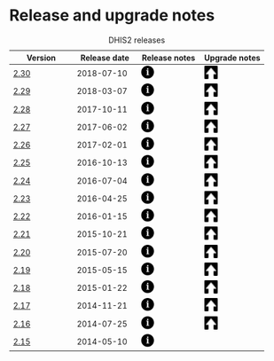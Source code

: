 # Release and upgrade notes

<table>
<caption>DHIS2 releases</caption>
<colgroup>
<col style="width: 25%" />
<col style="width: 25%" />
<col style="width: 25%" />
<col style="width: 25%" />
</colgroup>
<thead>
<tr class="header">
<th>Version</th>
<th>Release date</th>
<th>Release notes</th>
<th>Upgrade notes</th>
</tr>
</thead>
<tbody>

<tr class="odd">
<td><a href="https://www.dhis2.org/download/releases/2.30/dhis.war">2.30</a></td>
<td>2018-07-10</td>
<td><a href="https://docs.google.com/document/d/e/2PACX-1vTPr1F9b6Yf-TJJxulpg3p7-0pMow5mfW-u0uNnk2LUBTLsaVB0cPaE-jmtTcCJhON4xA9mlm7ws7h-/pub"><img src="resources/images/icons/info.png" width="24" /></a></td>
<td><a href="https://github.com/dhis2/dhis2-releases/blob/master/releases/2.30/README.md"><img src="resources/images/icons/upgrade.png" width="24" /></a></td>
</tr>
<tr class="even">
<td><a href="https://www.dhis2.org/download/releases/2.29/dhis.war">2.29</a></td>
<td>2018-03-07</td>
<td><a href="https://docs.google.com/document/d/e/2PACX-1vTtvGRDt2QJ-2XslelRwhpnDvP9XK2ymLtvVSC3mf8uRIyQ3cerQxM3Kiu3QWDIo2jvbjK3oghcd_k0/pub"><img src="resources/images/icons/info.png" width="24" /></a></td>
<td><a href="https://github.com/dhis2/dhis2-releases/blob/master/releases/2.29/README.md"><img src="resources/images/icons/upgrade.png" width="24" /></a></td>
</tr>
<tr class="odd">
<td><a href="https://www.dhis2.org/download/releases/2.28/dhis.war">2.28</a></td>
<td>2017-10-11</td>
<td><a href="https://docs.google.com/document/d/e/2PACX-1vRXQmjZnDmePhbHvdYbQNncCUwWQVo0I3q6_TUXO3qn710ovvRtAmVDxmmO2H98dg-dO_mUmHMW2YOI/pub"><img src="resources/images/icons/info.png" width="24" /></a></td>
<td><a href="https://github.com/dhis2/dhis2-releases/blob/master/releases/2.28/README.md"><img src="resources/images/icons/upgrade.png" width="24" /></a></td>
</tr>
<tr class="even">
<td><a href="https://www.dhis2.org/download/releases/2.27/dhis.war">2.27</a></td>
<td>2017-06-02</td>
<td><a href="https://docs.google.com/document/d/1SF0jea6JyMPXOsZgPVvIqAedfaYFxHIoUV19g-pSou4/pub"><img src="resources/images/icons/info.png" width="24" /></a></td>
<td><a href="https://www.dhis2.org/227-upgrade"><img src="resources/images/icons/upgrade.png" width="24" /></a></td>
</tr>
<tr class="odd">
<td><a href="https://www.dhis2.org/download/releases/2.26/dhis.war">2.26</a></td>
<td>2017-02-01</td>
<td><a href="https://docs.google.com/document/d/1LJcZ-Ex80fp7A0g_TRsclVAuDjpynsGIHxcpNG0oC1c"><img src="resources/images/icons/info.png" width="24" /></a></td>
<td><a href="https://www.dhis2.org/226-upgrade"><img src="resources/images/icons/upgrade.png" width="24" /></a></td>
</tr>
<tr class="even">
<td><a href="https://www.dhis2.org/download/releases/2.25/dhis.war">2.25</a></td>
<td>2016-10-13</td>
<td><a href="https://docs.google.com/document/d/1OPqo7LXqm2y2KAGlDhGGn6Gn-qsHQp1mLe8_L555ebA"><img src="resources/images/icons/info.png" width="24" /></a></td>
<td><a href="https://www.dhis2.org/225-upgrade"><img src="resources/images/icons/upgrade.png" width="24" /></a></td>
</tr>
<tr class="odd">
<td><a href="https://www.dhis2.org/download/releases/2.24/dhis.war">2.24</a></td>
<td>2016-07-04</td>
<td><a href="https://docs.google.com/document/d/1WpW3Rv3rMbwWUXxd_grYDMc4EFGvQoTc_FJ24-stT7s"><img src="resources/images/icons/info.png" width="24" /></a></td>
<td><a href="https://www.dhis2.org/224-upgrade"><img src="resources/images/icons/upgrade.png" width="24" /></a></td>
</tr>
<tr class="even">
<td><a href="https://www.dhis2.org/download/releases/2.23/dhis.war">2.23</a></td>
<td>2016-04-25</td>
<td><a href="https://drive.google.com/open?id=15MMDgTqIt6bHabev0a1aik7ArSONnNG9QLfz-qgKnAc"><img src="resources/images/icons/info.png" width="24" /></a></td>
<td><a href="https://www.dhis2.org/223-upgrade"><img src="resources/images/icons/upgrade.png" width="24" /></a></td>
</tr>
<tr class="odd">
<td><a href="https://www.dhis2.org/download/releases/2.22/dhis.war">2.22</a></td>
<td>2016-01-15</td>
<td><a href="https://drive.google.com/open?id=1iHgNQkXdtAndEPs6oF8J9W6RozHXfqvrma-_qmK6iDU"><img src="resources/images/icons/info.png" width="24" /></a></td>
<td><a href="https://www.dhis2.org/222-upgrade"><img src="resources/images/icons/upgrade.png" width="24" /></a></td>
</tr>
<tr class="even">
<td><a href="https://www.dhis2.org/download/releases/2.21/dhis.war">2.21</a></td>
<td>2015-10-21</td>
<td><a href="https://drive.google.com/open?id=1xNaC5HhF5wz8sNuTnU1cFPMFOEZhSpYMIQNPMk_olWI"><img src="resources/images/icons/info.png" width="24" /></a></td>
<td><a href="https://www.dhis2.org/221-upgrade"><img src="resources/images/icons/upgrade.png" width="24" /></a></td>
</tr>
<tr class="odd">
<td><a href="https://www.dhis2.org/download/releases/2.20/dhis.war">2.20</a></td>
<td>2015-07-20</td>
<td><a href="https://drive.google.com/open?id=1OPezgAGeuJ_Wy3ecJRrfH6JDlGz-4fZMLYA4UdaUtAE"><img src="resources/images/icons/info.png" width="24" /></a></td>
<td><a href="https://www.dhis2.org/220-upgrade"><img src="resources/images/icons/upgrade.png" width="24" /></a></td>
</tr>
<tr class="even">
<td><a href="https://www.dhis2.org/download/releases/2.19/dhis.war">2.19</a></td>
<td>2015-05-15</td>
<td><a href="https://drive.google.com/open?id=10kAYDagBM53XMiSQyroUMJOqgqMAZbzuCUlV9q0XW-Y"><img src="resources/images/icons/info.png" width="24" /></a></td>
<td><a href="https://www.dhis2.org/219-upgrade"><img src="resources/images/icons/upgrade.png" width="24" /></a></td>
</tr>
<tr class="odd">
<td><a href="https://www.dhis2.org/download/releases/2.18/dhis.war">2.18</a></td>
<td>2015-01-22</td>
<td><a href="https://drive.google.com/open?id=1vCS0eXoT3si5AwkHcFl0U9No0jLHHBsjCtbr6e70104"><img src="resources/images/icons/info.png" width="24" /></a></td>
<td><a href="https://www.dhis2.org/218-upgrade"><img src="resources/images/icons/upgrade.png" width="24" /></a></td>
</tr>
<tr class="even">
<td><a href="https://www.dhis2.org/download/releases/2.17/dhis.war">2.17</a></td>
<td>2014-11-21</td>
<td><a href="https://drive.google.com/open?id=1DtOcSyharI0IS0SLXaba5nIG6UWjo8MxY1iK4BSUqIU"><img src="resources/images/icons/info.png" width="24" /></a></td>
<td><a href="https://www.dhis2.org/217-upgrade"><img src="resources/images/icons/upgrade.png" width="24" /></a></td>
</tr>
<tr class="odd">
<td><a href="https://www.dhis2.org/download/releases/2.16/dhis.war">2.16</a></td>
<td>2014-07-25</td>
<td><a href="https://drive.google.com/open?id=11Nd8JCN5-Ef82V2VUWYovv17V9jxzi4QL-M-7Gz3h_4"><img src="resources/images/icons/info.png" width="24" /></a></td>
<td><a href="https://www.dhis2.org/216-upgrade"><img src="resources/images/icons/upgrade.png" width="24" /></a></td>
</tr>
<tr class="even">
<td><a href="https://www.dhis2.org/download/releases/2.15/dhis.war">2.15</a></td>
<td>2014-05-10</td>
<td><a href="https://drive.google.com/open?id=1t14g6mn1FmQIII8gJuSlnpJId0mTkklJBLF-mKykfcI"><img src="resources/images/icons/info.png" width="24" /></a></td>
<td></td>
</tr>
</tbody>
</table>

